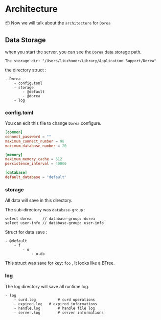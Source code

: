 # Architecture

📦 Now we will talk about the `architecture` for `Dorea` 

## Data Storage

when you start the server, you can see the `Dorea` data storage path.

```
The storage dir: "/Users/liuzhuoer/Library/Application Support/Dorea"
```

the directory struct :

```
- Dorea
	- config.toml
	- storage
		- @default
		- @dorea
	- log
```

### config.toml

You can edit this file to change `Dorea` configure.

```toml
[common]
connect_password = ""
maximum_connect_number = 98
maximum_database_number = 20

[memory]
maximum_memory_cache = 512
persistence_interval = 40000

[database]
default_database = "default"
```

### storage

All data will save in this directory.

The sub-directory was `database-group` :

```
select dorea     // database-group: dorea
select user-info // database-group: user-info
```

Struct for data save :

```
- @default
	- f
		- o
			- o.db
```

This struct was save for key: `foo` , It looks like a BTree.

### log

The log directory will save all runtime log.

```
- log
	- curd.log			# curd operations
	- expired.log   # expired informations
	- handle.log		# handle file log
	- server.log		# server informations
```